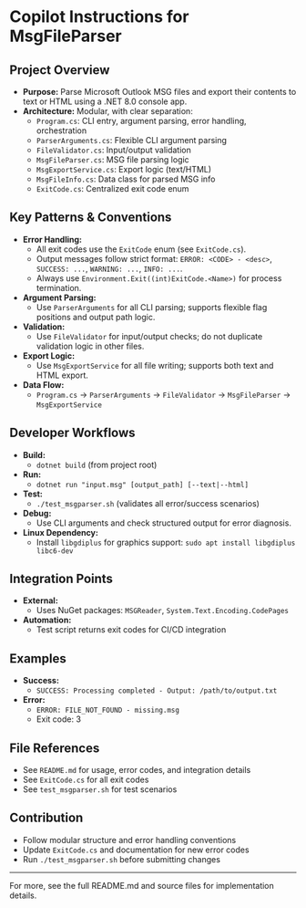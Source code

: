 # Copilot Instructions for MsgFileParser

## Project Overview
- **Purpose:** Parse Microsoft Outlook MSG files and export their contents to text or HTML using a .NET 8.0 console app.
- **Architecture:** Modular, with clear separation:
  - `Program.cs`: CLI entry, argument parsing, error handling, orchestration
  - `ParserArguments.cs`: Flexible CLI argument parsing
  - `FileValidator.cs`: Input/output validation
  - `MsgFileParser.cs`: MSG file parsing logic
  - `MsgExportService.cs`: Export logic (text/HTML)
  - `MsgFileInfo.cs`: Data class for parsed MSG info
  - `ExitCode.cs`: Centralized exit code enum

## Key Patterns & Conventions
- **Error Handling:**
  - All exit codes use the `ExitCode` enum (see `ExitCode.cs`).
  - Output messages follow strict format: `ERROR: <CODE> - <desc>`, `SUCCESS: ...`, `WARNING: ...`, `INFO: ...`.
  - Always use `Environment.Exit((int)ExitCode.<Name>)` for process termination.
- **Argument Parsing:**
  - Use `ParserArguments` for all CLI parsing; supports flexible flag positions and output path logic.
- **Validation:**
  - Use `FileValidator` for input/output checks; do not duplicate validation logic in other files.
- **Export Logic:**
  - Use `MsgExportService` for all file writing; supports both text and HTML export.
- **Data Flow:**
  - `Program.cs` → `ParserArguments` → `FileValidator` → `MsgFileParser` → `MsgExportService`

## Developer Workflows
- **Build:**
  - `dotnet build` (from project root)
- **Run:**
  - `dotnet run "input.msg" [output_path] [--text|--html]`
- **Test:**
  - `./test_msgparser.sh` (validates all error/success scenarios)
- **Debug:**
  - Use CLI arguments and check structured output for error diagnosis.
- **Linux Dependency:**
  - Install `libgdiplus` for graphics support: `sudo apt install libgdiplus libc6-dev`

## Integration Points
- **External:**
  - Uses NuGet packages: `MSGReader`, `System.Text.Encoding.CodePages`
- **Automation:**
  - Test script returns exit codes for CI/CD integration

## Examples
- **Success:**
  - `SUCCESS: Processing completed - Output: /path/to/output.txt`
- **Error:**
  - `ERROR: FILE_NOT_FOUND - missing.msg`
  - Exit code: 3

## File References
- See `README.md` for usage, error codes, and integration details
- See `ExitCode.cs` for all exit codes
- See `test_msgparser.sh` for test scenarios

## Contribution
- Follow modular structure and error handling conventions
- Update `ExitCode.cs` and documentation for new error codes
- Run `./test_msgparser.sh` before submitting changes

---
For more, see the full README.md and source files for implementation details.

